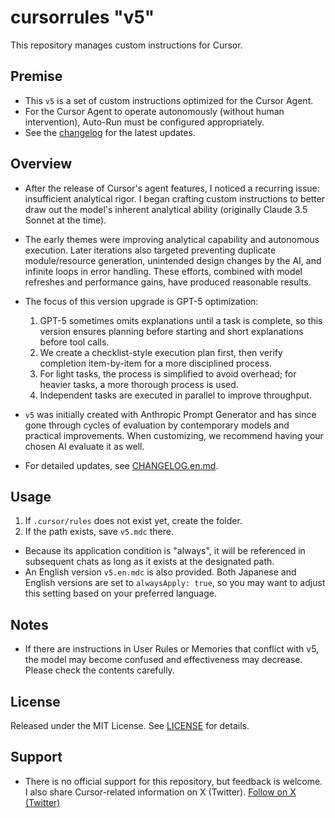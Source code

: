 # cursorrules "v5"

This repository manages custom instructions for Cursor.

## Premise

- This `v5` is a set of custom instructions optimized for the Cursor Agent.
- For the Cursor Agent to operate autonomously (without human intervention), Auto-Run must be configured appropriately.
- See the [changelog](CHANGELOG.en.md) for the latest updates.

## Overview

- After the release of Cursor's agent features, I noticed a recurring issue: insufficient analytical rigor. I began crafting custom instructions to better draw out the model's inherent analytical ability (originally Claude 3.5 Sonnet at the time).
- The early themes were improving analytical capability and autonomous execution. Later iterations also targeted preventing duplicate module/resource generation, unintended design changes by the AI, and infinite loops in error handling. These efforts, combined with model refreshes and performance gains, have produced reasonable results.
- The focus of this version upgrade is GPT-5 optimization:
    1. GPT-5 sometimes omits explanations until a task is complete, so this version ensures planning before starting and short explanations before tool calls.
    1. We create a checklist-style execution plan first, then verify completion item-by-item for a more disciplined process.
    1. For light tasks, the process is simplified to avoid overhead; for heavier tasks, a more thorough process is used.
    1. Independent tasks are executed in parallel to improve throughput.
- `v5` was initially created with Anthropic Prompt Generator and has since gone through cycles of evaluation by contemporary models and practical improvements. When customizing, we recommend having your chosen AI evaluate it as well.

- For detailed updates, see [CHANGELOG.en.md](CHANGELOG.en.md).

## Usage

1. If `.cursor/rules` does not exist yet, create the folder.
2. If the path exists, save `v5.mdc` there.
- Because its application condition is "always", it will be referenced in subsequent chats as long as it exists at the designated path.
- An English version `v5.en.mdc` is also provided. Both Japanese and English versions are set to `alwaysApply: true`, so you may want to adjust this setting based on your preferred language.

## Notes

- If there are instructions in User Rules or Memories that conflict with v5, the model may become confused and effectiveness may decrease. Please check the contents carefully.

## License

Released under the MIT License. See [LICENSE](LICENSE) for details.

## Support

- There is no official support for this repository, but feedback is welcome. I also share Cursor-related information on X (Twitter).
[Follow on X (Twitter)](https://x.com/kinopee_ai)
